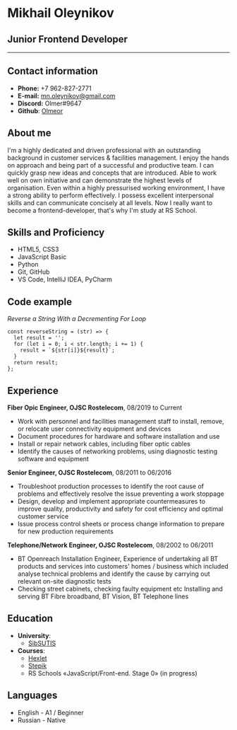# Mikhail Oleynikov

## Junior Frontend Developer

---

## Contact information

* __Phone:__ +7 962-827-2771
* __E-mail:__ mn.oleynikov@gmail.com
* __Discord:__ Olmer#9647
* __Github__: [Olmeor](https://github.com/Olmeor)

## About me

I'm a highly dedicated and driven professional with an outstanding background in customer services & facilities management. I enjoy the hands on approach and being part of a successful and productive team. I can quickly grasp new ideas and concepts that are introduced. Able to work well on own initiative and can demonstrate the highest levels of organisation. Even within a highly pressurised working environment, I have a strong ability to perform effectively. I possess excellent interpersonal skills and can communicate concisely at all levels. Now I really want to become a frontend-developer, that's why I'm study at RS School.

## Skills and Proficiency

* HTML5, CSS3
* JavaScript Basic
* Python
* Git, GitHub
* VS Code, IntelliJ IDEA, PyCharm

## Code example

*Reverse a String With a Decrementing For Loop*

```
const reverseString = (str) => {
  let result = '';
  for (let i = 0; i < str.length; i += 1) {
    result = `${str[i]}${result}`;
  }
  return result;
};
```

## Experience

__Fiber Opic Engineer, OJSC Rostelecom__, 08/2019 to Current

* Work with personnel and facilities management staff to install, remove, or relocate user connectivity equipment and devices
* Document procedures for hardware and software installation and use
* Install or repair network cables, including fiber optic cables
* Identify the causes of networking problems, using diagnostic testing software and equipment

__Senior Engineer, OJSC Rostelecom__, 08/2011 to 06/2016

* Troubleshoot production processes to identify the root cause of problems and effectively resolve the issue preventing a work stoppage
* Design, develop and implement appropriate countermeasures to improve quality, productivity and safety for cost efficiency and optimal customer service
* Issue process control sheets or process change information to prepare for new production requirements

__Telephone/Network Engineer, OJSC Rostelecom__, 08/2002 to 06/2011

* ВТ Openreach Installation Engineer, Experience of undertaking all ВТ products and services into customers' homes / business which included analyse technical problems and identify the cause by carrying out relevant on-site diagnostic tests
* Checking street cabinets, checking faulty equipment etc Installing and serving ВТ Fibre broadband, ВТ Vision, ВТ Telephone lines

## Education

* __University__:
  * [SibSUTIS](https://sibsutis.ru/en/)
* __Courses__:
  * [Hexlet](https://ru.hexlet.io/u/olmer/courses)
  * [Stepik](https://stepik.org/users/486316676)
  * RS Schools «JavaScript/Front-end. Stage 0» (in progress)

## Languages

* English - A1 / Beginner
* Russian - Native
